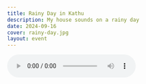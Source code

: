 ```yaml
---
title: Rainy Day in Kathu
description: My house sounds on a rainy day
date: 2024-09-16
cover: rainy-day.jpg
layout: event
---
```


<audio controls>
  <source src="https://db.chromatone.center/assets/4da1cb2b-4491-4d61-b13a-fe074954c599/240916-134254 Rainy day.mp3" type="audio/mpeg">
  1 hour and 10 minutes field recording of a good tropical rain on a tent and the household life
</audio>
